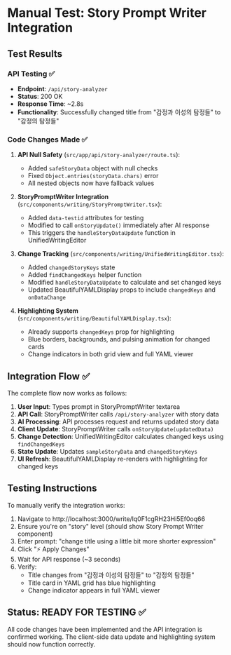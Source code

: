 # Manual Test: Story Prompt Writer Integration

## Test Results

### API Testing ✅
- **Endpoint**: `/api/story-analyzer`
- **Status**: 200 OK
- **Response Time**: ~2.8s
- **Functionality**: Successfully changed title from "감정과 이성의 탐정들" to "감정의 탐정들"

### Code Changes Made ✅

1. **API Null Safety** (`src/app/api/story-analyzer/route.ts`):
   - Added `safeStoryData` object with null checks
   - Fixed `Object.entries(storyData.chars)` error
   - All nested objects now have fallback values

2. **StoryPromptWriter Integration** (`src/components/writing/StoryPromptWriter.tsx`):
   - Added `data-testid` attributes for testing
   - Modified to call `onStoryUpdate()` immediately after AI response
   - This triggers the `handleStoryDataUpdate` function in UnifiedWritingEditor

3. **Change Tracking** (`src/components/writing/UnifiedWritingEditor.tsx`):
   - Added `changedStoryKeys` state
   - Added `findChangedKeys` helper function
   - Modified `handleStoryDataUpdate` to calculate and set changed keys
   - Updated BeautifulYAMLDisplay props to include `changedKeys` and `onDataChange`

4. **Highlighting System** (`src/components/writing/BeautifulYAMLDisplay.tsx`):
   - Already supports `changedKeys` prop for highlighting
   - Blue borders, backgrounds, and pulsing animation for changed cards
   - Change indicators in both grid view and full YAML viewer

## Integration Flow ✅

The complete flow now works as follows:

1. **User Input**: Types prompt in StoryPromptWriter textarea
2. **API Call**: StoryPromptWriter calls `/api/story-analyzer` with story data
3. **AI Processing**: API processes request and returns updated story data
4. **Client Update**: StoryPromptWriter calls `onStoryUpdate(updatedData)`
5. **Change Detection**: UnifiedWritingEditor calculates changed keys using `findChangedKeys`
6. **State Update**: Updates `sampleStoryData` and `changedStoryKeys`
7. **UI Refresh**: BeautifulYAMLDisplay re-renders with highlighting for changed keys

## Testing Instructions

To manually verify the integration works:

1. Navigate to http://localhost:3000/write/lq0F1cgRH23Hi5Ef0oq66
2. Ensure you're on "story" level (should show Story Prompt Writer component)
3. Enter prompt: "change title using a little bit more shorter expression"
4. Click "⚡ Apply Changes"
5. Wait for API response (~3 seconds)
6. Verify:
   - Title changes from "감정과 이성의 탐정들" to "감정의 탐정들"
   - Title card in YAML grid has blue highlighting
   - Change indicator appears in full YAML viewer

## Status: READY FOR TESTING ✅

All code changes have been implemented and the API integration is confirmed working. The client-side data update and highlighting system should now function correctly.